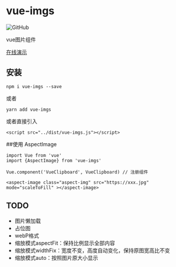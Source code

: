 # vue-imgs

![GitHub](https://img.shields.io/github/license/mashape/apistatus.svg)


vue图片组件

[在线演示](https://qqabcv520.github.io/vue-imgs/examples/) 

## 安装
```
npm i vue-imgs --save
```
或者  
```
yarn add vue-imgs
```
或者直接引入
```
<script src="../dist/vue-imgs.js"></script>
```

##使用
AspectImage
```
import Vue from 'vue'
import {AspectImage} from 'vue-imgs'

Vue.component('VueClipboard', VueClipboard) // 注册组件
```
```
<aspect-image class="aspect-img" src="https://xxx.jpg" mode="scaleToFill" ></aspect-image>
```
## TODO
* 图片懒加载
* 占位图
* webP格式
* 缩放模式aspectFit：保持比例显示全部内容
* 缩放模式widthFix：宽度不变，高度自动变化，保持原图宽高比不变
* 缩放模式auto：按照图片原大小显示

